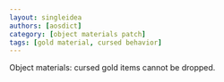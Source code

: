 ```yaml
---
layout: singleidea
authors: [aosdict]
category: [object materials patch]
tags: [gold material, cursed behavior]
---
```

Object materials: cursed gold items cannot be dropped.
